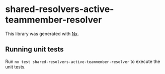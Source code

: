# shared-resolvers-active-teammember-resolver

This library was generated with [Nx](https://nx.dev).

## Running unit tests

Run `nx test shared-resolvers-active-teammember-resolver` to execute the unit tests.
